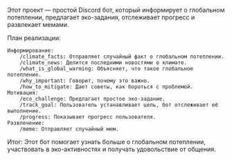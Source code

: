 Этот проект — простой Discord бот, который информирует о глобальном потеплении, предлагает эко-задания, отслеживает прогресс и развлекает мемами.

План реализации:

    Информирование:
        /climate_facts: Отправляет случайный факт о глобальном потеплении.
        /climate_news: Делится последними новостями о климате.
        /what_is_global_warming: Объясняет, что такое глобальное потепление.
        /why_important: Говорит, почему это важно.
        /how_to_mitigate: Дает советы, как бороться с проблемой.
    Мотивация:
        /eco_challenge: Предлагает простое эко-задание.
        /track_goal: Пользователь устанавливает цель, бот отслеживает её выполнение.
        /progress: Показывает прогресс пользователя.
    Развлечение:
        /meme: Отправляет случайный мем.

Итог:
Этот бот помогает узнать больше о глобальном потеплении, участвовать в эко-активностях и получать удовольствие от общения.
